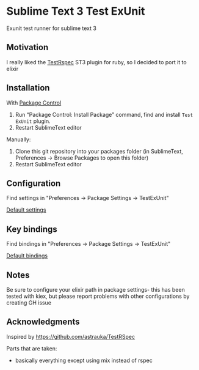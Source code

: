 # Sublime Text 3 Test ExUnit

Exunit test runner for sublime text 3

## Motivation

I really liked the [TestRspec](https://github.com/astrauka/TestRSpec) ST3 plugin for ruby, so I decided to port it to elixir

## Installation
  
  With [Package Control](http://wbond.net/sublime_packages/package_control)

1. Run “Package Control: Install Package” command, find and install `Test ExUnit` plugin.
2. Restart SublimeText editor

Manually:

1. Clone this git repository into your packages folder (in SublimeText, Preferences -> Browse Packages to open this folder)
2. Restart SublimeText editor

## Configuration

Find settings in "Preferences -> Package Settings -> TestExUnit"

[Default settings](https://github.com/Dania02525/TestExUnit/blob/master/Preferences.sublime-settings)

## Key bindings

Find bindings in "Preferences -> Package Settings -> TestExUnit"

[Default bindings](https://github.com/Dania02525/TestExUnit/blob/master/Default.sublime-keymap)

## Notes

Be sure to configure your elixir path in package settings- this has been tested with kiex, but please report problems with other configurations by creating GH issue

## Acknowledgments

Inspired by https://github.com/astrauka/TestRSpec

Parts that are taken:
* basically everything except using mix instead of rspec
